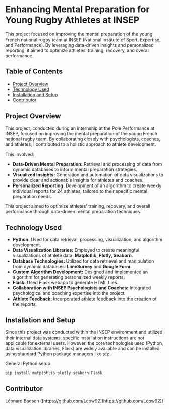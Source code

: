 <h1 align="left">Enhancing Mental Preparation for Young Rugby Athletes at INSEP</h1>

This project focused on improving the mental preparation of the young French national rugby team at INSEP (National Institute of Sport, Expertise, and Performance). By leveraging data-driven insights and personalized reporting, it aimed to optimize athletes' training, recovery, and overall performance.

## Table of Contents

- [Project Overview](#project-overview)
- [Technology Used](#technology-used)
- [Installation and Setup](#installation-and-setup)
- [Contributor](#contributor)

## Project Overview

This project, conducted during an internship at the Pole Performance at INSEP, focused on improving the mental preparation of the young French national rugby team. By collaborating closely with psychologists, coaches, and athletes, I contributed to a holistic approach to athlete development.

This involved:

* **Data-Driven Mental Preparation:** Retrieval and processing of data from dynamic databases to inform mental preparation strategies.
* **Visualized Insights:** Generation and automation of data visualizations to provide clear and actionable insights for athletes and coaches.
* **Personalized Reporting:** Development of an algorithm to create weekly individual reports for 24 athletes, tailored to their specific mental preparation needs.

This project aimed to optimize athletes' training, recovery, and overall performance through data-driven mental preparation techniques.

## Technology Used

* **Python:** Used for data retrieval, processing, visualization, and algorithm development.
* **Data Visualization Libraries:** Employed to create meaningful visualizations of athlete data: **Matplotlib, Plotly, Seaborn**.
* **Database Technologies:** Utilized for data retrieval and manipulation from dynamic databases: **LimeSurvey** and **Google Form**.
* **Custom Algorithm Development:** Designed and implemented an algorithm for generating personalized weekly reports.
* **Flask:** Used Flask webapp to generate HTML files.
* **Collaboration with INSEP Psychologists and Coaches:** Integrated psychological and coaching expertise into the project.
* **Athlete Feedback:** Incorporated athlete feedback into the creation of the reports.

## Installation and Setup

Since this project was conducted within the INSEP environment and utilized their internal data systems, specific installation instructions are not applicable for external users. However, the core technologies used (Python, data visualization libraries, Flask) are widely available and can be installed using standard Python package managers like `pip`.

General Python setup:
```sh
pip install matplotlib plotly seaborn Flask
```  

## Contributor

Léonard Baesen ([https://github.com/Leow92](https://github.com/Leow92))